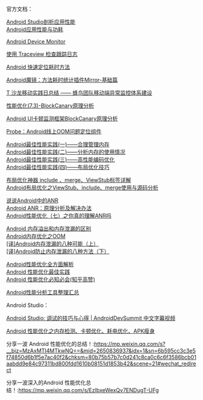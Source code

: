 官方文档：

[Android Studio剖析应用性能](https://developer.android.com/studio/profile)  
[Android应用性能与功耗](https://developer.android.com/topic/performance)

[Android Device Monitor](https://developer.android.com/studio/profile/monitor?hl=zh-cn)

[使用 Traceview 检查跟踪日志](https://developer.android.com/studio/profile/traceview?hl=zh-cn)

[Android 快速定位耗时方法](https://juejin.im/post/5e0b06ab5188253a82107b32#heading-0)

[Android魔镜：方法耗时统计插件Mirror-基础篇](https://juejin.im/post/5bce85e9e51d457b7c3e6bed#heading-9)

[T 沙龙移动实践日总结 —— 蜂鸟团队移动端异常监控体系建设](https://juejin.im/post/5b874cbce51d4538b77667e3)

[性能优化(7.3)-BlockCanary原理分析](https://www.jianshu.com/p/768e21ce76b5)

[Android UI卡顿监测框架BlockCanary原理分析](https://www.jianshu.com/p/e58992439793)

[Probe：Android线上OOM问题定位组件](https://tech.meituan.com/2019/11/14/crash-oom-probe-practice.html)

[Android最佳性能实践(一)——合理管理内存](https://blog.csdn.net/guolin_blog/article/details/42238627)  
[Android最佳性能实践(二)——分析内存的使用情况](https://blog.csdn.net/guolin_blog/article/details/42238633)  
[Android最佳性能实践(三)——高性能编码优化](https://blog.csdn.net/guolin_blog/article/details/42318689)  
[Android最佳性能实践(四)——布局优化技巧](https://blog.csdn.net/guolin_blog/article/details/43376527)

[布局优化神器 include 、merge、ViewStub标签详解](https://blog.csdn.net/u012792686/article/details/72901531)  
[Android布局优化之ViewStub、include、merge使用与源码分析](https://blog.csdn.net/bboyfeiyu/article/details/45869393)

[说说Android中的ANR](https://droidyue.com/blog/2015/07/18/anr-in-android/)  
[Android ANR：原理分析及解决办法](https://www.jianshu.com/p/388166988cef)  
[Android性能优化（七）之你真的理解ANR吗](https://juejin.im/post/58e5bd6dda2f60005fea525c)

[Android 内存溢出和内存泄漏的区别](https://blog.csdn.net/u013435893/article/details/50608190)  
[Android内存优化之OOM](http://hukai.me/android-performance-oom/)  
[[译]Android内存泄漏的八种可能（上）](https://www.jianshu.com/p/ac00e370f83d)  
[[译]Android防止内存泄漏的八种方法（下）](https://www.jianshu.com/p/c5ac51d804fa)

[Android性能优化全方面解析](https://juejin.im/post/5a0d30e151882546d71ee49e)  
[Android 性能优化最佳实践](https://juejin.im/post/5b50b017f265da0f7b2f649c)  
[Android 性能优化必知必会(知乎高赞)](https://zhuanlan.zhihu.com/p/30691789)

[Android性能分析工具整理汇总](https://www.jianshu.com/p/8b77d394b2a6)

Android Studio：

[Android Studio: 调试的技巧与心得 | AndroidDevSummit 中文字幕视频](https://juejin.im/post/5dedab82f265da33aa6aa5e4)







[Android 性能优化之内存检测、卡顿优化、耗电优化、APK瘦身](https://blog.csdn.net/csdn_aiyang/article/details/74989318)

分享一波 Android 性能优化的总结！:https://mp.weixin.qq.com/s?__biz=MzAxMTI4MTkwNQ==&mid=2650836937&idx=1&sn=6b595cc3c3e5f74850d6b1f5e7ac40f2&chksm=80b75b57b7c0d241c8ca0c6c6f3586bcb01aabdd9e84c97311bd800fdd1610b08151d1853b42&scene=21#wechat_redirect

分享一波深入的Android 性能优化总结！:https://mp.weixin.qq.com/s/EzIbxeWexQv7ENDugT-UFg

